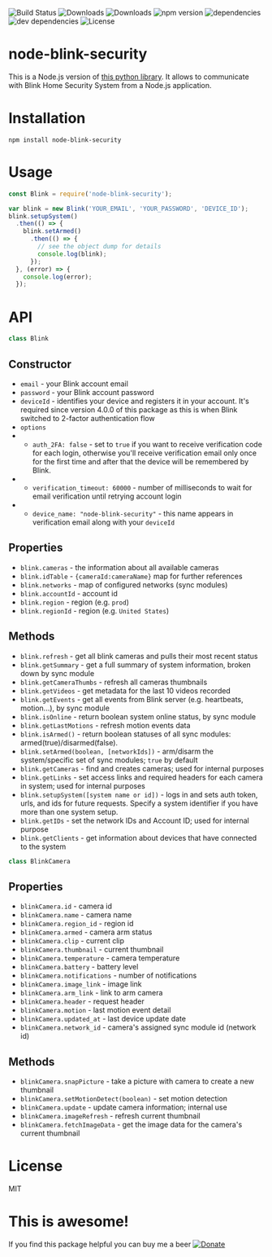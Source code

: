 ![Build Status](https://img.shields.io/travis/madshall/node-blink-security.svg)
![Downloads](https://img.shields.io/npm/dm/.svg)
![Downloads](https://img.shields.io/npm/dt/node-blink-security.svg)
![npm version](https://img.shields.io/npm/v/node-blink-security.svg)
![dependencies](https://img.shields.io/david/madshall/node-blink-security.svg)
![dev dependencies](https://img.shields.io/david/dev/madshall/node-blink-security.svg)
![License](https://img.shields.io/npm/l/node-blink-security.svg)

# node-blink-security
This is a Node.js version of [this python library](https://github.com/fronzbot/blinkpy). It allows to communicate with Blink Home Security System from a Node.js application.
  
# Installation
```
npm install node-blink-security
```

# Usage

```javascript
const Blink = require('node-blink-security');

var blink = new Blink('YOUR_EMAIL', 'YOUR_PASSWORD', 'DEVICE_ID');
blink.setupSystem()
  .then(() => {
    blink.setArmed()
      .then(() => {
        // see the object dump for details
        console.log(blink);
      });
  }, (error) => {
    console.log(error);
  });
```

# API

```javascript
class Blink
```

## Constructor
* `email` - your Blink account email
* `password` - your Blink account password
* `deviceId` - identifies your device and registers it in your account. It's required since version 4.0.0 of this package as this is when Blink switched to 2-factor authentication flow
* `options`
* * `auth_2FA: false` - set to `true` if you want to receive verification code for each login, otherwise you'll receive verification email only once for the first time and after that the device will be remembered by Blink.
* * `verification_timeout: 60000` - number of milliseconds to wait for email verification until retrying account login
* * `device_name: "node-blink-security"` - this name appears in verification email along with your `deviceId`

## Properties

* `blink.cameras` - the information about all available cameras
* `blink.idTable` - `{cameraId:cameraName}` map for further references
* `blink.networks` - map of configured networks (sync modules)
* `blink.accountId` - account id
* `blink.region` - region (e.g. `prod`)
* `blink.regionId` - region (e.g. `United States`)

## Methods

* `blink.refresh` - get all blink cameras and pulls their most recent status
* `blink.getSummary` - get a full summary of system information, broken down by sync module
* `blink.getCameraThumbs` - refresh all cameras thumbnails
* `blink.getVideos` - get metadata for the last 10 videos recorded
* `blink.getEvents` - get all events from Blink server (e.g. heartbeats, motion...), by sync module
* `blink.isOnline` - return boolean system online status, by sync module
* `blink.getLastMotions` - refresh motion events data
* `blink.isArmed()` - return boolean statuses of all sync modules: armed(true)/disarmed(false).
* `blink.setArmed(boolean, [networkIds])` - arm/disarm the system/specific set of sync modules; `true` by default
* `blink.getCameras` - find and creates cameras; used for internal purposes
* `blink.getLinks` - set access links and required headers for each camera in system; used for internal purposes
* `blink.setupSystem([system name or id])` - logs in and sets auth token, urls, and ids for future requests. Specify a system identifier if you have more than one system setup.
* `blink.getIDs` - set the network IDs and Account ID; used for internal purpose
* `blink.getClients` - get information about devices that have connected to the system

```javascript
class BlinkCamera
```

## Properties

* `blinkCamera.id` - camera id
* `blinkCamera.name` - camera name
* `blinkCamera.region_id` - region id
* `blinkCamera.armed` - camera arm status
* `blinkCamera.clip` - current clip
* `blinkCamera.thumbnail` - current thumbnail
* `blinkCamera.temperature` - camera temperature
* `blinkCamera.battery` - battery level
* `blinkCamera.notifications` - number of notifications
* `blinkCamera.image_link` - image link
* `blinkCamera.arm_link` - link to arm camera
* `blinkCamera.header` - request header
* `blinkCamera.motion` - last motion event detail
* `blinkCamera.updated_at` - last device update date
* `blinkCamera.network_id` - camera's assigned sync module id (network id)

## Methods

* `blinkCamera.snapPicture` - take a picture with camera to create a new thumbnail
* `blinkCamera.setMotionDetect(boolean)` - set motion detection
* `blinkCamera.update` - update camera information; internal use
* `blinkCamera.imageRefresh` - refresh current thumbnail
* `blinkCamera.fetchImageData` - get the image data for the camera's current thumbnail

# License 
MIT

# This is awesome!
If you find this package helpful you can buy me a beer [![Donate](https://img.shields.io/badge/Donate-PayPal-green.svg)](https://www.paypal.com/cgi-bin/webscr?cmd=_donations&business=U4M9U63LEHZGJ&lc=US&item_name=Thank%20you&currency_code=USD)
